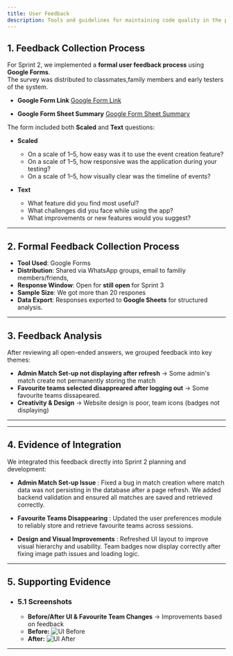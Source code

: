 ```yaml
---
title: User Feedback
description: Tools and guidelines for maintaining code quality in the project.
---
```

## 1. Feedback Collection Process
For Sprint 2, we implemented a **formal user feedback process** using **Google Forms**.  
The survey was distributed to classmates,family members and early testers of the system.
- **Google Form Link** [Google Form Link](https://docs.google.com/forms/d/e/1FAIpQLSdsmVo4ieYDYNuOySYeTuYOd8mSVJHRGRu1p079odEO8CoeDg/viewform?usp=sharing&ouid=107333351345523887718) 

- **Google Form Sheet Summary** 
  [Google Form Sheet Summary](https://docs.google.com/spreadsheets/d/1OJ0F0wF-90pgAndp-KFst93386JLO5qEc5jY44XFqcA/edit?resourcekey=&gid=1432161762#gid=1432161762)  

The form included both **Scaled** and **Text** questions:

- **Scaled**  
  - On a scale of 1–5, how easy was it to use the event creation feature?  
  - On a scale of 1–5, how responsive was the application during your testing?  
  - On a scale of 1–5, how visually clear was the timeline of events?  

- **Text**  
  - What feature did you find most useful?  
  - What challenges did you face while using the app?  
  - What improvements or new features would you suggest?  

---

## 2. Formal Feedback Collection Process

- **Tool Used**: Google Forms  
- **Distribution**: Shared via WhatsApp groups, email to familiy members/friends,
- **Response Window**: Open for **still open** for Sprint 3 
- **Sample Size**: We got more than 20 respones  
- **Data Export**: Responses exported to **Google Sheets** for structured analysis.  
---

## 3. Feedback Analysis
After reviewing all open-ended answers, we grouped feedback into key themes:
- **Admin Match Set-up not displaying after refresh** → Some admin's match create not permanently storing the match
- **Favourite teams selected disappreared after logging out** → Some favourite teams dissapeared.   
- **Creativity & Design** → Website design is poor, team icons (badges not displaying) 
 

---

<!-- ### 4.1 Scaled Question Summary

| Question | Average Rating (1–5) |
|-------------------------------------------|------------------|
| Ease of using the event creation feature | 4.2              |
| Application responsiveness during testing | 4.0              |
| Clarity of event timeline visualisation   | 3.8              |

> This table shows that the app is generally intuitive and responsive, but visual clarity could be improved.
-->
---
## 4. Evidence of Integration
We integrated this feedback directly into Sprint 2 planning and development:

- **Admin Match Set-up Issue** : Fixed a bug in match creation where match data was not persisting in the database after a page refresh. We added backend validation and ensured all matches are saved and retrieved correctly.

- **Favourite Teams Disappearing** : Updated the user preferences module to reliably store and retrieve favourite teams across sessions.

- **Design and Visual Improvements** : Refreshed UI layout to improve visual hierarchy and usability. Team badges now display correctly after fixing image path issues and loading logic. 

---

## 5. Supporting Evidence
- ### 5.1 Screenshots
  - **Before/After UI & Favourite Team Changes** → Improvements based on feedback  
  - **Before:** ![UI Before](/diagrams/before.png)
  - **After:** ![UI After](/diagrams/after.png)



---

